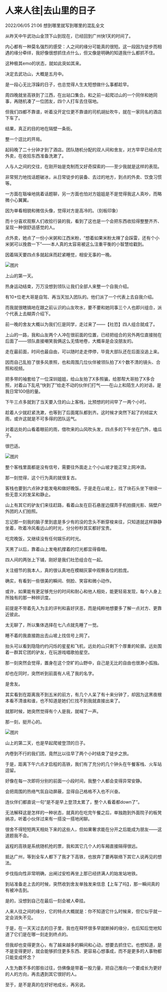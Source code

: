 # 人来人往|去山里的日子
2022/06/05 21:06 想到哪里就写到哪里的混乱全文

  

从昨天中午武功山金顶下山到现在，已经回到广州快1天的时间了。

内心都有一种莫名强烈的感受：人之间的缘分可能真的很短。这一段因为徒步而相遇的缘分牵绊，我好像很想抓住点什么，但又像是明确的知道我什么都抓不住。

这种极其emo的状态，就如此突如其来。

  

决定去武功山，大概是五月中。

是一段心无比浮躁的日子，也总觉得人生太短想做什么事都趁早。

  

周四晚就坐高铁到了江西，在出站口集合。和之前一起爬过山的一个同伴和她同事，再随机凑了一位团友，四个人打车去住宿地。

但我们四都不靠谱，听着没开定位更不靠谱的司机胡扯吹牛，就在一家同名的酒店下车了。

结果，真正的目的地在隔壁一条街。

整一个逗比的开局。

  

起码晚了二十分钟才到了酒店。团队随机分配的双人间和舍友，对方早早已经点完外卖，在收拾东西准备洗漱了。

人与人之间的交往，在刚开始是克制而又好奇探索的——至少我就是这样的表现。

非常努力地找话题破冰，从日常徒步的装备、去过的地方，到点的外卖、饮食习惯等。

一方面在聒噪地挑着话题聊，另一方面也怕对方姐姐是不是觉得我这人真吵，而略微小心翼翼。

因为单看相貌和微信头像，觉得对方是高冷的。（刻板印象）

而十分喜欢观察人们收拾行装的我，看到了这也是一个会把东西收拾得整整齐齐、呈现一种很舒适感觉的人。

点外卖，她点了一份小米粥和江西米粉，“想着如果米粉太辣了会踩雷，还有个小米粥可以挽救一下”——本人真的太容易被这么注重平衡的小智慧给戳到。

因着隔天要四点多就起床而赶紧睡觉，相安无事的一晚。

  

![图片](https://mmbiz.qpic.cn/mmbiz_jpg/eib30h6p197xpZ2duib0ic3UCNvUCCF0wgXMtgRM07XfWaIdk2tz8nqekh5P0g3iacIXtBTbnsLshzjL3GkiaZ00O6g/640?wx_fmt=jpeg&wxfrom=5&wx_lazy=1&wx_co=1)

  

上山的第一天。

热身运动结束，万万没想到领队让我们全部人来整一个自我介绍。

有10+位老大哥是自驾、再当天加入团队的。他们派了一个代表上去自我介绍。

而我就很瞎搞地在跟之前认识的山友吹水，要不要和她同事三个人也即兴组合，派个代表上去糊弄介绍下。

前一晚的舍友大概以为我们仨是同学，走过来了——【社恐】四人组合就成了。

  

上山的一路，我和山友两个人冲在很前面的位置，已经把组合的另外两位直接抛在后面了——领队直接嘲笑我俩这么无情地卷，大概率是会没朋友的。

走在最前面，时间也最自由，可以随时走走停停，毕竟大部队还在后面没追上来。

因而自己乱拍了很多风景照，也和周围几位伙伴被领队拍了X个数不清的镜头、合照和视频。

把多带的袖套给了一位深圳姐姐，给山友拍了X多照骗，给那帮大哥拍了X多合照，对着山下乱吼“快到了”给走不动的伙伴们打气——在山上和陌生人的对话，是我日常100倍的量。

  

下午三点多就到了当天要入住的山上客栈，比预想的时间早了一两个小时。

趁着人少就赶紧洗漱，也等到了后面尾队都到齐。这时候才突然下起了的倾盆大雨，或许这就是不可多得的团队运气。

对着远处的山看着眼前的雨，借吹来的山风吹头发，四点多的下午坐在门外，嗑瓜子。

很巴适。

  

![图片](https://mmbiz.qpic.cn/mmbiz_png/eib30h6p197xpZ2duib0ic3UCNvUCCF0wgXXxuvCmBCesVRbNNST6TImicfEmW73Ak6betbJmK8bcf5B9ynuqsyN8Q/640?wx_fmt=png&wxfrom=5&wx_lazy=1&wx_co=1)

  

整个客栈里面都是没有信号，需要往外面走上个小山坡才能正常上网冲浪。

那一刻觉得，这个行为真的就很复古。

客栈也要到六点钟才能发电和做好晚饭。于是走在山坡上，找了块石头坐下继续一些无意义的发呆和静止。

山上有其它的驴友们来往赶路，看着山友在巨石悬崖边摆弄手机拍摄光影、隔壁户外团的人们拍照。

忘记那一刻我的脑子里到底是多少有的没的念头不断穿梭来往，只知道就这样静静坐着，吹着冷风看远山的时光，分分秒秒其实都好宝贵。

  

吃完晚饭，又继续没有任何娱乐的时光。

天黑了以后，靠着山上发电机撑着的灯光都显得昏暗。

四人间的两张上下铺，刚好是我们社恐组合在一起。

关注细节的我本人，真的很认真地在模糊灰蒙中观察各位的脸庞。

确实，有看到一些很美的瞬间、侧脸、笑容和微小动作。

或许，如果能有更足够充分的时间和耐心和他人相处，能更轻易发现，每个人身上所独有的那一种辨识度。

前提是不带着先入为主的评判和喜好厌恶，而是纯粹地想要多了解一点对方、更靠近彼此。

  

太无聊了，所以集体选择在七八点就先睡了一觉。

睡不着的我直接跑出去山坡上找信号上网了。

抬头可以看到隐隐约约闪烁的星星和飞机，远处的山只剩下个厚重的轮廓。远处围着一群其它团的驴友，在玩游戏唱歌拍星空。

那一刻突然会觉得，置身在这个空旷的山野中，自己是无比的自由也很渺小孤独。

却也在同时，突然听到前面有人吼了我的名字。

是舍友。

其实看到在距离我不到五米的前方，有几个人呆了有十来分钟了，却因为这黑夜根本看不清谁和谁，也不知道是她们仨找不到我就直接出来了。

就那时候，她突然觉得有个人是我，就喊了一声。

那一刻，挺开心的。  

  

![图片](https://mmbiz.qpic.cn/mmbiz_jpg/eib30h6p197xpZ2duib0ic3UCNvUCCF0wgXDzyQ6diaOZzp1vIWM3tAjhhrP9miaianxmkrv6esibJEz54ev0OYBb1JmQ/640?wx_fmt=jpeg&wxfrom=5&wx_lazy=1&wx_co=1)

  

山上的第二天，也是早起爬坡登顶的日子。

内卷到不行的我们团，竟然比以往早了两个小时结束了徒步之旅。

于是，距离下午六点才启程的高铁，我们有了充分的几个钟头在午餐客栈、火车站逗留。

  

好像在每一次即将分别的前面一小段时间，我整个人都会变得异常安静。

会把周围的热络气氛自动屏蔽，显得自己格格不入也不兴奋。

连伙伴们都直说一句“是不是早上登顶太累了，整个人看着都down了”。

无法解释这是怎样的一种状态，就真的在吃完午餐之后，单独跑到外面院子的板凳纳凉，听着小伙伴过来有一搭没一搭地闲聊。

很舍不得短短两天相处下来的这些人，但如果奢求能在分开之后能成为朋友——这道题我不会。

  

返程的高铁是系统随机抢的票，我和其它几个人的车厢直接隔得很远。

抵达广州，等到全车人都下了我才下高铁，也放弃了要再联络下其它人说再见的想法。

步伐指向性非常明确，出闸过安检再坐上那已经挤满人的始发站地铁。

到站准备走上去的时候，突然收到舍友单独发来信息【上车了吗】，那一瞬间真的有被冲击到。

是的，没想到自己在最后一刻会被人牵挂。

  

人来人往之间的缘分，它的特点大概就是：你不知道它什么时候来，但它似乎就一定会消失不见。

于是，在一天天过去的日子里，我也在释怀很多早就断掉的缘分，也后知后觉地知道了它们是在哪一刻走到终点的。

但我却也变得更贪心，有了越来越多的瞬间和心动，想要去抓住它。也想知道，是不是变得更好，就会能够抓住更多东西、更容易心想事成，而不是更多的人事物都只能变成怀念？

  

人生为数不多的那些过往，仿佛像是带着一股力量，把自己推向一个要成长为更好的人的方向，再去遇到其它很好的人。

至于，是不是真的在好好地成长，再另说。